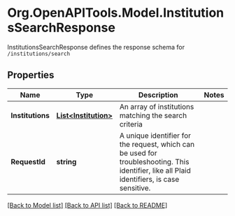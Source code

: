 # Org.OpenAPITools.Model.InstitutionsSearchResponse
InstitutionsSearchResponse defines the response schema for `/institutions/search`

## Properties

Name | Type | Description | Notes
------------ | ------------- | ------------- | -------------
**Institutions** | [**List&lt;Institution&gt;**](Institution.md) | An array of institutions matching the search criteria | 
**RequestId** | **string** | A unique identifier for the request, which can be used for troubleshooting. This identifier, like all Plaid identifiers, is case sensitive. | 

[[Back to Model list]](../README.md#documentation-for-models) [[Back to API list]](../README.md#documentation-for-api-endpoints) [[Back to README]](../README.md)

